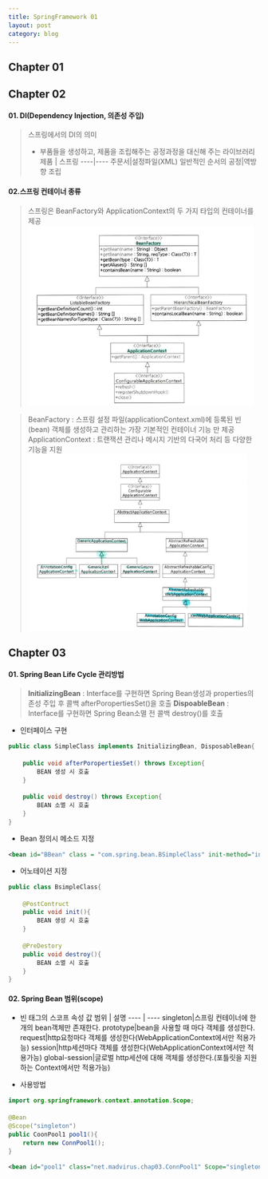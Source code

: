 ```yaml
---
title: SpringFramework 01 
layout: post
category: blog
---
```

## **Chapter 01** 


## **Chapter 02** 
#### 01. DI(Dependency Injection, 의존성 주입)
> 스프링에서의 DI의 의미
> - 부품들을 생성하고, 제품을 조립해주는 공정과정을 대신해 주는 라이브러리	
>제품 | 스프링
>----|----
>주문서|설정파일(XML)
>일반적인 순서의 공정|역방향 조립

#### 02.스프링 컨테이너 종류
> 스프링은 BeanFactory와 ApplicationContext의 두 가지 타입의 컨테이너를 제공
> ![Alt text](/uploads/beanFac.png)

> BeanFactory : 스프링 설정 파일(applicationContext.xml)에 등록된 빈(bean) 객체를 생성하고 관리하는 가장 기본적인 컨테이너 기능 만 제공
>  ApplicationContext : 트랜잭션 관리나 메시지 기반의 다국어 처리 등 다양한 기능을 지원
>  ![Alt text](/uploads/appContext.png)

## **Chapter 03** 
#### 01. Spring Bean Life Cycle 관리방법
> **InitializingBean** : Interface를 구현하면 Spring Bean생성과 properties의존성 주입 후 콜백 afterPoropertiesSet()을 호출
> **DispoableBean** : Interface를 구현하면 Spring Bean소멸 전 콜백 destroy()를 호출

* 인터페이스 구현

```java
public class SimpleClass implements InitializingBean, DisposableBean{

	public void afterPoropertiesSet() throws Exception{
		BEAN 생성 시 호출
	}

	public void destroy() throws Exception{
		BEAN 소멸 시 호출
	}
}
```

* Bean 정의시 메소드 지정

```xml
<bean id="BBean" class = "com.spring.bean.BSimpleClass" init-method="init" destroy-method="destory"/>
```
* 어노테이션 지정

```java
public class BsimpleClass{
	
	@PostContruct
	public void init(){
		BEAN 생성 시 호출
	}
	
	@PreDestory
	public void destroy(){
		BEAN 소멸 시 호출
	}	
}
```

#### 02. Spring Bean 범위(scope)
* 빈 태그의 스코프 속성 값
범위 | 설명
---- | ----
singleton|스프링 컨테이너에 한개의 bean객체만 존재한다.
prototype|bean을 사용할 때 마다 객체를 생성한다.
request|http요청마다 객체를 생성한다(WebApplicationContext에서만 적용가능)
session|http세션마다 객체를 생성한다(WebApplicationContext에서만 적용가능)
global-session|글로벌 http세션에 대해 객체를 생성한다.(포틀릿을 지원하는 Context에서만 적용가능)


* 사용방법

```java
import org.springframework.context.annotation.Scope;

@Bean
@Scope("singleton")
public CoonPool1 pool1(){
	return new ConnPool1();
}
```

```xml
<bean id="pool1" class="net.madvirus.chap03.ConnPool1" Scope="singleton"/>
```


